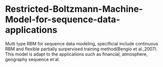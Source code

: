 # Restricted-Boltzmann-Machine-Model-for-sequence-data-applications
Multi type RBM for sequence data modeling, specificial include continuous RBM and flexible partially surpervised training method(Bengio et al.,2007). This model is adapt to the applications such as financial, atmosphere, geography sequence et al.
